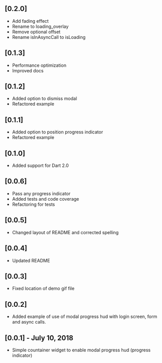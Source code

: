 ## [0.2.0]
* Add fading effect
* Rename to loading_overlay
* Remove optional offset
* Rename isInAsyncCall to isLoading

## [0.1.3]
* Performance optimization
* Improved docs

## [0.1.2]
* Added option to dismiss modal
* Refactored example

## [0.1.1]
* Added option to position progress indicator
* Refactored example

## [0.1.0]
* Added support for Dart 2.0

## [0.0.6]
* Pass any progress indicator
* Added tests and code coverage
* Refactoring for tests

## [0.0.5]
* Changed layout of README and corrected spelling

## [0.0.4]
* Updated README

## [0.0.3]
* Fixed location of demo gif file

## [0.0.2]
* Added example of use of modal progress hud with login screen, form and async calls.

## [0.0.1] - July 10, 2018

* Simple countainer widget to enable modal progress hud (progress indicator)
